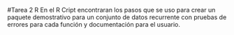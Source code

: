 #Tarea 2 R
En el R Cript encontraran los pasos que se uso para crear  un paquete demostrativo para un conjunto de datos recurrente con pruebas de errores para cada función y documentación para el usuario.




 
